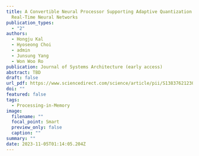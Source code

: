 ```yaml
---
title: A Convertible Neural Processor Supporting Adaptive Quantization for
  Real-Time Neural Networks
publication_types:
  - "2"
authors:
  - Hongju Kal
  - Hyoseong Choi
  - admin
  - Junsung Yang
  - Won Woo Ro
publication: Journal of Systems Architecture (early access)
abstract: TBD
draft: false
url_pdf: https://www.sciencedirect.com/science/article/pii/S1383762123002047
doi: ""
featured: false
tags:
  - Processing-in-Memory
image:
  filename: ""
  focal_point: Smart
  preview_only: false
  caption: ""
summary: ""
date: 2023-11-05T01:14:05.204Z
---
```

